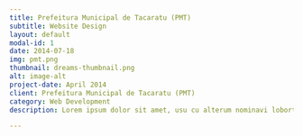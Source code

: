 ```yaml
---
title: Prefeitura Municipal de Tacaratu (PMT)
subtitle: Website Design
layout: default
modal-id: 1
date: 2014-07-18
img: pmt.png
thumbnail: dreams-thumbnail.png
alt: image-alt
project-date: April 2014
client: Prefeitura Municipal de Tacaratu (PMT)
category: Web Development
description: Lorem ipsum dolor sit amet, usu cu alterum nominavi lobortis. At duo novum diceret. Tantas apeirian vix et, usu sanctus postulant inciderint ut, populo diceret necessitatibus in vim. Cu eum dicam feugiat noluisse.

---
```


